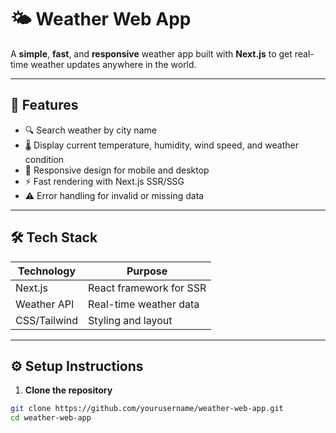# 🌤 Weather Web App

A **simple**, **fast**, and **responsive** weather app built with **Next.js** to get real-time weather updates anywhere in the world.

---

## 🚀 Features

- 🔍 Search weather by city name  
- 🌡 Display current temperature, humidity, wind speed, and weather condition  
- 📱 Responsive design for mobile and desktop  
- ⚡ Fast rendering with Next.js SSR/SSG  
- ⚠️ Error handling for invalid or missing data  

---

## 🛠 Tech Stack

| Technology    | Purpose                 |
| ------------- | ----------------------- |
| Next.js       | React framework for SSR |
| Weather API   | Real-time weather data  |
| CSS/Tailwind  | Styling and layout      |

---

## ⚙️ Setup Instructions

1. **Clone the repository**

```bash
git clone https://github.com/yourusername/weather-web-app.git
cd weather-web-app
